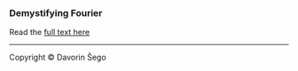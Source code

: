 ### Demystifying Fourier



Read the [full text here](http://dsego.github.io/demystifying-fourier/)

---

Copyright ©️ Davorin Šego
